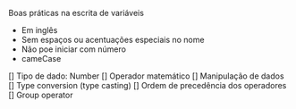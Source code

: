 Boas práticas na escrita de variáveis

- Em inglês
- Sem espaços ou acentuações especiais no nome
- Não poe iniciar com número
- cameCase

[] Tipo de dado: Number
[] Operador matemático
[] Manipulação de dados
[] Type conversion (type casting)
[] Ordem de precedência dos operadores
[] Group operator
